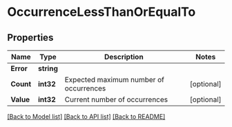 # OccurrenceLessThanOrEqualTo

## Properties

Name | Type | Description | Notes
------------ | ------------- | ------------- | -------------
**Error** | **string** |  | 
**Count** | **int32** | Expected maximum number of occurrences | [optional] 
**Value** | **int32** | Current number of occurrences | [optional] 

[[Back to Model list]](../README.md#documentation-for-models) [[Back to API list]](../README.md#documentation-for-api-endpoints) [[Back to README]](../README.md)


